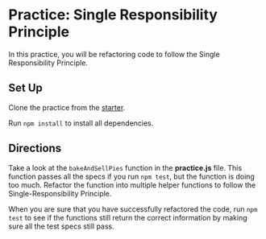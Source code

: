 # Practice: Single Responsibility Principle

In this practice, you will be refactoring code to follow the Single
Responsibility Principle.

## Set Up

Clone the practice from the [starter].

Run `npm install` to install all dependencies.

## Directions

Take a look at the `bakeAndSellPies` function in the **practice.js** file. This
function passes all the specs if you run `npm test`, but the function is doing
too much. Refactor the function into multiple helper functions to follow the
Single-Responsibility Principle.

When you are sure that you have successfully refactored the code, run `npm test`
to see if the functions still return the correct information by making sure all
the test specs still pass.

[starter]: https://github.com/appacademy/practice-for-week-04-single-responsibility-principle
